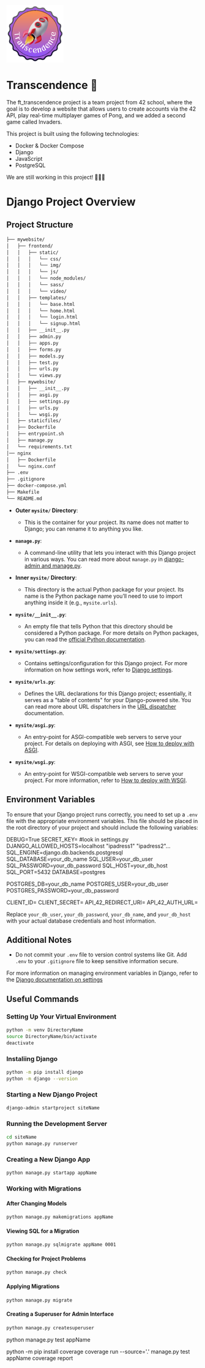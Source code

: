 <p>
<img src="https://github.com/damiandania/damiandania/blob/main/Pics/Transcendence.png"
	alt="Project pic" width="150" height="150"/>
</p>

# Transcendence 🚀

The ft_transcendence project is a team project from 42 school, where the goal is to develop a website that allows users to create accounts via the 42 API, play real-time multiplayer games of Pong, and we added a second game called Invaders.

This project is built using the following technologies:

- Docker & Docker Compose
- Django
- JavaScript
- PostgreSQL

We are still working in this project! 👷🏻‍♂️

# Django Project Overview

## Project Structure

```bash
├── mywebsite/
│   ├── frontend/
│   │   ├── static/
│   │   │   └── css/
│   │   │   └── img/
│   │   │   └── js/
│   │   │   └── node_modules/
│   │   │   └── sass/
│   │   │   └── video/
│   │   ├── templates/
│   │   │   └── base.html
│   │   │   └── home.html
│   │   │   └── login.html
│   │   │   └── signup.html
│   │   ├── __init__.py
│   │   ├── admin.py
│   │   ├── apps.py
│   │   ├── forms.py
│   │   ├── models.py
│   │   ├── test.py
│   │   ├── urls.py
│   │   └── views.py
│   ├── mywebsite/
│   │   ├── __init__.py
│   │   ├── asgi.py
│   │   ├── settings.py
│   │   ├── urls.py
│   │   └── wsgi.py
│   ├── staticfiles/
│   ├── Dockerfile
│   ├── entrypoint.sh
│   ├── manage.py
│   └── requirements.txt
│── nginx
│   ├── Dockerfile
│   └── nginx.conf
├── .env
├── .gitignore
├── docker-compose.yml
├── Makefile
└── README.md
```

- **Outer `mysite/` Directory**:
  - This is the container for your project. Its name does not matter to Django; you can rename it to anything you like.

- **`manage.py`**:
  - A command-line utility that lets you interact with this Django project in various ways. You can read more about `manage.py` in [django-admin and manage.py](https://docs.djangoproject.com/en/stable/ref/django-admin/).

- **Inner `mysite/` Directory**:
  - This directory is the actual Python package for your project. Its name is the Python package name you’ll need to use to import anything inside it (e.g., `mysite.urls`).

- **`mysite/__init__.py`**:
  - An empty file that tells Python that this directory should be considered a Python package. For more details on Python packages, you can read the [official Python documentation](https://docs.python.org/3/tutorial/modules.html#packages).

- **`mysite/settings.py`**:
  - Contains settings/configuration for this Django project. For more information on how settings work, refer to [Django settings](https://docs.djangoproject.com/en/stable/topics/settings/).

- **`mysite/urls.py`**:
  - Defines the URL declarations for this Django project; essentially, it serves as a "table of contents" for your Django-powered site. You can read more about URL dispatchers in the [URL dispatcher](https://docs.djangoproject.com/en/stable/topics/http/urls/) documentation.

- **`mysite/asgi.py`**:
  - An entry-point for ASGI-compatible web servers to serve your project. For details on deploying with ASGI, see [How to deploy with ASGI](https://docs.djangoproject.com/en/stable/howto/deployment/asgi/).

- **`mysite/wsgi.py`**:
  - An entry-point for WSGI-compatible web servers to serve your project. For more information, refer to [How to deploy with WSGI](https://docs.djangoproject.com/en/stable/howto/deployment/wsgi/).

## Environment Variables

To ensure that your Django project runs correctly, you need to set up a `.env` file with the appropriate environment variables. This file should be placed in the root directory of your project and should include the following variables:

DEBUG=True
SECRET_KEY= #look in settings.py
DJANGO_ALLOWED_HOSTS=localhost "ipadress1" "ipadress2"...
SQL_ENGINE=django.db.backends.postgresql
SQL_DATABASE=your_db_name
SQL_USER=your_db_user
SQL_PASSWORD=your_db_password
SQL_HOST=your_db_host
SQL_PORT=5432
DATABASE=postgres

POSTGRES_DB=your_db_name
POSTGRES_USER=your_db_user
POSTGRES_PASSWORD=your_db_password

CLIENT_ID=
CLIENT_SECRET=
API_42_REDIRECT_URI=
API_42_AUTH_URL=

Replace `your_db_user`, `your_db_password`, `your_db_name`, and `your_db_host` with your actual database credentials and host information.

## Additional Notes

- Do not commit your `.env` file to version control systems like Git. Add `.env` to your `.gitignore` file to keep sensitive information secure.

For more information on managing environment variables in Django, refer to the [Django documentation on settings](https://docs.djangoproject.com/en/stable/topics/settings/)


## Useful Commands

### Setting Up Your Virtual Environment

```bash
python -m venv DirectoryName
source DirectoryName/bin/activate
deactivate
```

### Instaliing Django

```bash
python -m pip install django
python -m django --version
```

### Starting a New Django Project

```bash
django-admin startproject siteName
```

### Running the Development Server

```bash
cd siteName
python manage.py runserver

```

### Creating a New Django App

```bash
python manage.py startapp appName
```

### Working with Migrations

#### After Changing Models

```bash
python manage.py makemigrations appName
```

#### Viewing SQL for a Migration

```bash
python manage.py sqlmigrate appName 0001
```

#### Checking for Project Problems

```bash
python manage.py check
```

#### Applying Migrations

```bash
python manage.py migrate
```

#### Creating a Superuser for Admin Interface

```bash
python manage.py createsuperuser
```

python manage.py test appName

python -m pip install coverage
coverage run --source='.' manage.py test appName
coverage report
